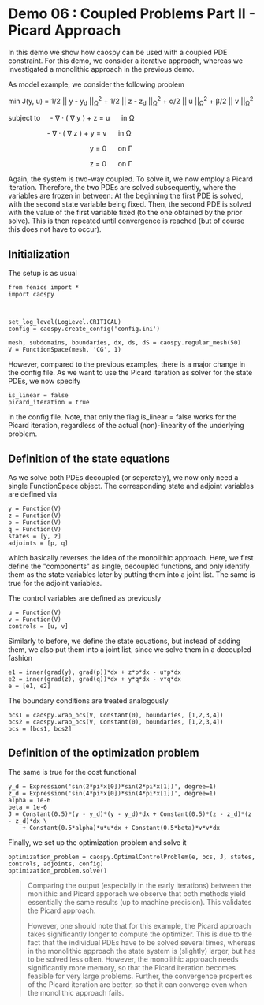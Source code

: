 Demo 06 : Coupled Problems Part II - Picard Approach
====================================================

In this demo we show how caospy can be used with a coupled PDE constraint. 
For this demo, we consider a iterative approach, whereas we investigated
a monolithic approach in the previous demo.

As model example, we consider the 
following problem

min J(y, u) = 1/2 || y - y<sub>d</sub> ||<sub>&Omega;</sub><sup>2</sup> 
              + 1/2 || z - z<sub>d</sub> ||<sub>&Omega;</sub><sup>2</sup> 
              + &alpha;/2  || u ||<sub>&Omega;</sub><sup>2</sup>
              + &beta;/2  || v ||<sub>&Omega;</sub><sup>2</sup>

subject to &nbsp;&nbsp;&nbsp;  - &nabla; &middot; ( &nabla; y  ) + z = u &nbsp;&nbsp;&nbsp;&nbsp; in &Omega;

&nbsp;&nbsp;&nbsp;&nbsp;&nbsp;&nbsp;&nbsp;&nbsp;&nbsp;&nbsp;&nbsp;
&nbsp;&nbsp;&nbsp;&nbsp;&nbsp;&nbsp;&nbsp;&nbsp;- &nabla; &middot; ( &nabla; z  ) + y = v &nbsp;&nbsp;&nbsp;&nbsp; in &Omega; 

&nbsp;&nbsp;&nbsp;&nbsp;&nbsp;&nbsp;&nbsp;&nbsp;&nbsp;&nbsp;&nbsp;&nbsp;&nbsp;&nbsp;&nbsp;&nbsp;&nbsp;&nbsp;&nbsp;&nbsp;&nbsp;
&nbsp;&nbsp;&nbsp;&nbsp;&nbsp;&nbsp;&nbsp;&nbsp;&nbsp;&nbsp;&nbsp;&nbsp;&nbsp;&nbsp;&nbsp;&nbsp;&nbsp;&nbsp;&nbsp; y = 0 &nbsp;&nbsp;&nbsp;&nbsp; on &Gamma;

&nbsp;&nbsp;&nbsp;&nbsp;&nbsp;&nbsp;&nbsp;&nbsp;&nbsp;&nbsp;&nbsp;&nbsp;&nbsp;&nbsp;&nbsp;&nbsp;&nbsp;&nbsp;&nbsp;&nbsp;&nbsp;
&nbsp;&nbsp;&nbsp;&nbsp;&nbsp;&nbsp;&nbsp;&nbsp;&nbsp;&nbsp;&nbsp;&nbsp;&nbsp;&nbsp;&nbsp;&nbsp;&nbsp;&nbsp;&nbsp; z = 0 &nbsp;&nbsp;&nbsp;&nbsp; on &Gamma;

Again, the system is two-way coupled. To solve it, we now employ a Picard iteration. Therefore, 
the two PDEs are solved subsequently, where the variables are frozen in between: At the beginning 
the first PDE is solved, with the second state variable being fixed. Then, the second PDE is solved
with the value of the first variable fixed (to the one obtained by the prior solve). This is then repeated
until convergence is reached (but of course this does not have to occur).

Initialization
--------------

The setup is as usual 

    from fenics import *
    import caospy
    
    
    
    set_log_level(LogLevel.CRITICAL)
    config = caospy.create_config('config.ini')
    
    mesh, subdomains, boundaries, dx, ds, dS = caospy.regular_mesh(50)
    V = FunctionSpace(mesh, 'CG', 1)

However, compared to the previous examples, there is a major change in the config file. As we want to use
the Picard iteration as solver for the state PDEs, we now specify

    is_linear = false
    picard_iteration = true

in the config file. Note, that only the flag is_linear = false works for the Picard iteration, regardless
of the actual (non)-linearity of the underlying problem.    

Definition of the state equations
---------------------------------

As we solve both PDEs decoupled (or seperately), we now only need a single FunctionSpace object. The
corresponding state and adjoint variables are defined via

    y = Function(V)
    z = Function(V)
    p = Function(V)
    q = Function(V)
    states = [y, z]
    adjoints = [p, q]
    
which basically reverses the idea of the monolithic approach. Here, we first define the "components" as
single, decoupled functions, and only identify them as the state variables later by putting them 
into a joint list. The same is true for the adjoint variables.

The control variables are defined as previously

    u = Function(V)
    v = Function(V)
    controls = [u, v]
    
Similarly to before, we define the state equations, but instead of adding them, we also put them
into a joint list, since we solve them in a decoupled fashion

    e1 = inner(grad(y), grad(p))*dx + z*p*dx - u*p*dx
    e2 = inner(grad(z), grad(q))*dx + y*q*dx - v*q*dx
    e = [e1, e2]
    
The boundary conditions are treated analogously

    bcs1 = caospy.wrap_bcs(V, Constant(0), boundaries, [1,2,3,4])
    bcs2 = caospy.wrap_bcs(V, Constant(0), boundaries, [1,2,3,4])
    bcs = [bcs1, bcs2]

Definition of the optimization problem
--------------------------------------

The same is true for the cost functional

    y_d = Expression('sin(2*pi*x[0])*sin(2*pi*x[1])', degree=1)
    z_d = Expression('sin(4*pi*x[0])*sin(4*pi*x[1])', degree=1)
    alpha = 1e-6
    beta = 1e-6
    J = Constant(0.5)*(y - y_d)*(y - y_d)*dx + Constant(0.5)*(z - z_d)*(z - z_d)*dx \
        + Constant(0.5*alpha)*u*u*dx + Constant(0.5*beta)*v*v*dx

Finally, we set up the optimization problem and solve it

    optimization_problem = caospy.OptimalControlProblem(e, bcs, J, states, controls, adjoints, config)
    optimization_problem.solve()
 
> Comparing the output (especially in the early iterations) between the monlithic and Picard apporach
> we observe that both methods yield essentially the same results (up to machine precision). This validates
> the Picard approach.
>
> However, one should note that for this example, the Picard approach takes significantly longer to
> compute the optimizer. This is due to the fact that the individual PDEs have to be solved several
> times, whereas in the monolithic approach the state system is (slightly) larger, but has to be solved 
> less often. However, the monolithic approach needs significantly more memory, so that the Picard
> iteration becomes feasible for very large problems. Further, the convergence properties of the 
> Picard iteration are better, so that it can converge even when the monolithic approach fails.
